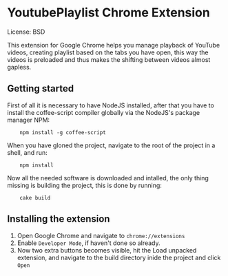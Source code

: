 # YoutubePlaylist Chrome Extension #

License: BSD

This extension for Google Chrome helps you manage playback of YouTube videos, creating playlist based on the tabs you have open, this way the videos is preloaded and thus makes the shifting between videos almost gapless.

## Getting started

First of all it is necessary to have NodeJS installed, after that you have to install the coffee-script compiler globally via the NodeJS's package manager NPM:

		npm install -g coffee-script

When you have gloned the project, navigate to the root of the project in a shell, and run:

		npm install

Now all the needed software is downloaded and intalled, the only thing missing is building the project, this is done by running:

		cake build

## Installing the extension

1. Open Google Chrome and navigate to `chrome://extensions`
2. Enable `Developer Mode`, if haven't done so already.
3. Now two extra buttons becomes visible, hit the Load unpacked extension, and navigate to the build directory inide the project and click `Open`